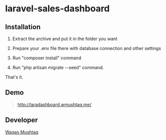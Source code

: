 # laravel-sales-dashboard

## Installation

1. Extract the archive and put it in the folder you want

2. Prepare your .env file there with database connection and other settings

3. Run "composer install" command

4. Run "php artisan migrate --seed" command.

That's it.

## Demo

> http://laradashboard.wmushtaq.me/

## Developer

[Waqas Mushtaq](https://www.upwork.com/fl/waqasmushtaq2)

